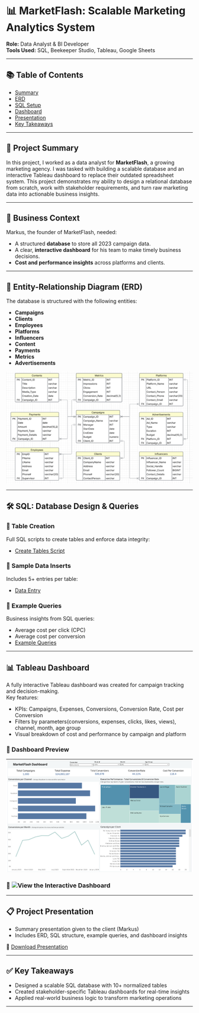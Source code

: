 # 📊 MarketFlash: Scalable Marketing Analytics System

**Role:** Data Analyst & BI Developer  
**Tools Used:** SQL, Beekeeper Studio, Tableau, Google Sheets  

---

## 📚 Table of Contents
- [Summary](#project-summary)
- [ERD](#entity-relationship-diagram-erd)
- [SQL Setup](#sql-database)
- [Dashboard](#tableau-dashboard)
- [Presentation](#project-presentation)
- [Key Takeaways](#key-takeaways)

---

## 🧠 Project Summary

In this project, I worked as a data analyst for **MarketFlash**, a growing marketing agency. I was tasked with building a scalable database and an interactive Tableau dashboard to replace their outdated spreadsheet system. This project demonstrates my ability to design a relational database from scratch, work with stakeholder requirements, and turn raw marketing data into actionable business insights.

---

## 🎯 Business Context

Markus, the founder of MarketFlash, needed:
- A structured **database** to store all 2023 campaign data.
- A clear, **interactive dashboard** for his team to make timely business decisions.
- **Cost and performance insights** across platforms and clients.

---

## 📐 Entity-Relationship Diagram (ERD)

The database is structured with the following entities:
- **Campaigns**
- **Clients**
- **Employees**
- **Platforms**
- **Influencers**
- **Content**
- **Payments**
- **Metrics**
- **Advertisements**

![ERD](erd/marketflash_edr.png)

---

## 🛠️ SQL: Database Design & Queries

### 📂 Table Creation
Full SQL scripts to create tables and enforce data integrity:
- [Create Tables Script](https://www.notion.so/Table-Creation-SQL-Queries-22452541c16580eabc16e139a995c74a?source=copy_link)

### 📂 Sample Data Inserts
Includes 5+ entries per table:
- [Data Entry](https://www.notion.so/Sample-Data-Entry-22452541c16580d48fedc9cbb0fc95d2?source=copy_link)

### 📂 Example Queries
Business insights from SQL queries:
- Average cost per click (CPC)
- Average cost per conversion
- [Example Queries](https://www.notion.so/Sample-Queries-22452541c16580229c4bc8d7fadd57a9?source=copy_link)

---

## 📊 Tableau Dashboard

A fully interactive Tableau dashboard was created for campaign tracking and decision-making.  
Key features:
- KPIs: Campaigns, Expenses, Conversions, Conversion Rate, Cost per Conversion
- Filters by parameters(conversions, expenses, clicks, likes, views), channel, month, age group
- Visual breakdown of cost and performance by campaign and platform

### 📸 Dashboard Preview
![Dashboard](tableau/Dashboard.png)

### 🔗 ![View the Interactive Dashboard](https://public.tableau.com/views/MarketFlash_17425862409130/Dashboard1?:language=en-US&:sid=&:redirect=auth&:display_count=n&:origin=viz_share_link)

---

## 📋 Project Presentation

- Summary presentation given to the client (Markus)
- Includes ERD, SQL structure, example queries, and dashboard insights

📄 [Download Presentation](presentation/MarketFlash.pdf)

---

## ✅ Key Takeaways

- Designed a scalable SQL database with 10+ normalized tables
- Created stakeholder-specific Tableau dashboards for real-time insights
- Applied real-world business logic to transform marketing operations

---

